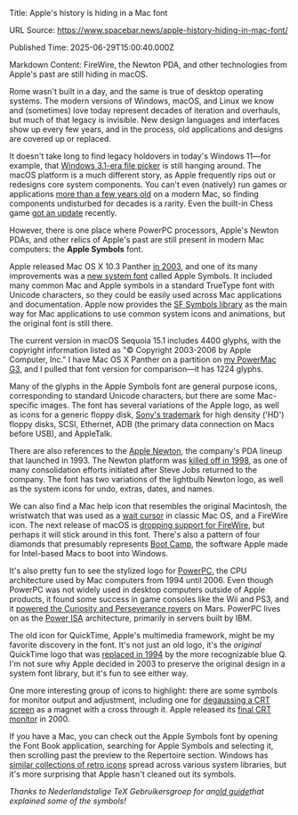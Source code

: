 Title: Apple's history is hiding in a Mac font

URL Source: https://www.spacebar.news/apple-history-hiding-in-mac-font/

Published Time: 2025-06-29T15:00:40.000Z

Markdown Content:
FireWire, the Newton PDA, and other technologies from Apple's past are still hiding in macOS.

[](https://www.spacebar.news/author/corbin/)

Rome wasn't built in a day, and the same is true of desktop operating systems. The modern versions of Windows, macOS, and Linux we know and (sometimes) love today represent decades of iteration and overhauls, but much of that legacy is invisible. New design languages and interfaces show up every few years, and in the process, old applications and designs are covered up or replaced.

It doesn't take long to find legacy holdovers in today's Windows 11—for example, that [Windows 3.1-era file picker](https://www.reddit.com/r/Windows10/comments/o1x183/the_famous_windows_31_dialogue_is_again_in/) is still hanging around. The macOS platform is a much different story, as Apple frequently rips out or redesigns core system components. You can't even (natively) run games or applications [more than a few years old](https://www.howtogeek.com/steam-will-cut-off-old-mac-computers-too/) on a modern Mac, so finding components undisturbed for decades is a rarity. Even the built-in Chess game [got an update](https://gizmodo.com/apple-updates-mac-chess-app-first-time-since-2012-1851542611) recently.

However, there is one place where PowerPC processors, Apple's Newton PDAs, and other relics of Apple's past are still present in modern Mac computers: the **Apple Symbols** font.

Apple released Mac OS X 10.3 Panther [in 2003](https://www.apple.com/newsroom/2003/06/23Apple-Previews-Mac-OS-X-Panther/), and one of its many improvements was a [new system font](https://luc.devroye.org/fonts-43831.html) called Apple Symbols. It included many common Mac and Apple symbols in a standard TrueType font with Unicode characters, so they could be easily used across Mac applications and documentation. Apple now provides the [SF Symbols library](https://developer.apple.com/sf-symbols/) as the main way for Mac applications to use common system icons and animations, but the original font is still there.

The current version in macOS Sequoia 15.1 includes 4400 glyphs, with the copyright information listed as "© Copyright 2003-2006 by Apple Computer, Inc." I have Mac OS X Panther on a partition on [my PowerMac G3](https://blog.corbin.io/post/706475452492087296/restoring-my-powermac-g3), and I pulled that font version for comparison—it has 1224 glyphs.

Many of the glyphs in the Apple Symbols font are general purpose icons, corresponding to standard Unicode characters, but there are some Mac-specific images. The font has several variations of the Apple logo, as well as icons for a generic floppy disk, [Sony's trademark](https://tsdr.uspto.gov/#caseNumber=73534309&caseType=SERIAL_NO&searchType=statusSearch) for high density ('HD') floppy disks, SCSI, Ethernet, ADB (the primary data connection on Macs before USB), and AppleTalk.

There are also references to the [Apple Newton](https://en.wikipedia.org/wiki/Apple_Newton), the company's PDA lineup that launched in 1993. The Newton platform was [killed off in 1998](https://512pixels.net/2023/02/newton-25-years-later/), as one of many consolidation efforts initiated after Steve Jobs returned to the company. The font has two variations of the lightbulb Newton logo, as well as the system icons for undo, extras, dates, and names.

We can also find a Mac help icon that resembles the original Macintosh, the wristwatch that was used as a [wait cursor](https://en.wikipedia.org/wiki/Spinning_pinwheel) in classic Mac OS, and a FireWire icon. The next release of macOS is [dropping support for FireWire](https://www.macrumors.com/2025/06/19/macos-tahoe-beta-drops-firewire-support/), but perhaps it will stick around in this font. There's also a pattern of four diamonds that presumably represents [Boot Camp](https://en.wikipedia.org/wiki/Boot_Camp_(software)), the software Apple made for Intel-based Macs to boot into Windows.

It's also pretty fun to see the stylized logo for [PowerPC](https://en.wikipedia.org/wiki/PowerPC), the CPU architecture used by Mac computers from 1994 until 2006. Even though PowerPC was not widely used in desktop computers outside of Apple products, it found some success in game consoles like the Wii and PS3, and it [powered the Curiosity and Perseverance rovers](https://www.newscientist.com/article/2269403-the-perseverance-rover-runs-on-processors-used-in-imacs-in-the-1990s/) on Mars. PowerPC lives on as the [Power ISA](https://en.wikipedia.org/wiki/Power_ISA) architecture, primarily in servers built by IBM.

The old icon for QuickTime, Apple's multimedia framework, might be my favorite discovery in the font. It's not just an old logo, it's the _original_ QuickTime logo that was [replaced in 1994](https://www.avid.wiki/QuickTime) by the more recognizable blue Q. I'm not sure why Apple decided in 2003 to preserve the original design in a system font library, but it's fun to see either way.

One more interesting group of icons to highlight: there are some symbols for monitor output and adjustment, including one for [degaussing a CRT screen](https://www.vice.com/en/article/why-did-we-degauss-our-old-monitors/) as a magnet with a cross through it. Apple released its [final CRT monitor](https://crtdatabase.com/crts/apple/apple-studio-display-17-adc-m7768) in 2000.

If you have a Mac, you can check out the Apple Symbols font by opening the Font Book application, searching for Apple Symbols and selecting it, then scrolling past the preview to the Repertoire section. Windows has [similar collections of retro icons](https://github.com/cyqsimon/W10-Ico-Ref) spread across various system libraries, but it's more surprising that Apple hasn't cleaned out its symbols.

_Thanks to Nederlandstalige TeX Gebruikersgroep for an_[_old guide_](https://www.ntg.nl/maps/30/09.pdf)_that explained some of the symbols!_